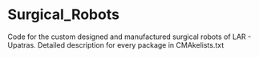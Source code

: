 # Surgical_Robots
Code for the custom designed and manufactured surgical robots of LAR - Upatras. Detailed description for every package in CMAkelists.txt
